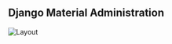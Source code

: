 ## Django Material Administration

![Layout](https://github.com/MaistrenkoAnton/django-material-admin/blob/master/demo/screens/login.png)
